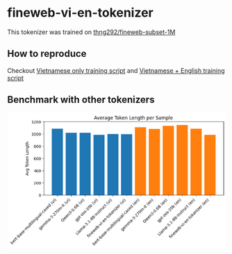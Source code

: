 # fineweb-vi-en-tokenizer

This tokenizer was trained on [thng292/fineweb-subset-1M](https://huggingface.co/datasets/thng292/fineweb-subset-1M)

## How to reproduce

Checkout [Vietnamese only training script](./training.ipynb) and [Vietnamese + English training script](./training.ipynb)

## Benchmark with other tokenizers

![Benchmark](./benchmark.png)

